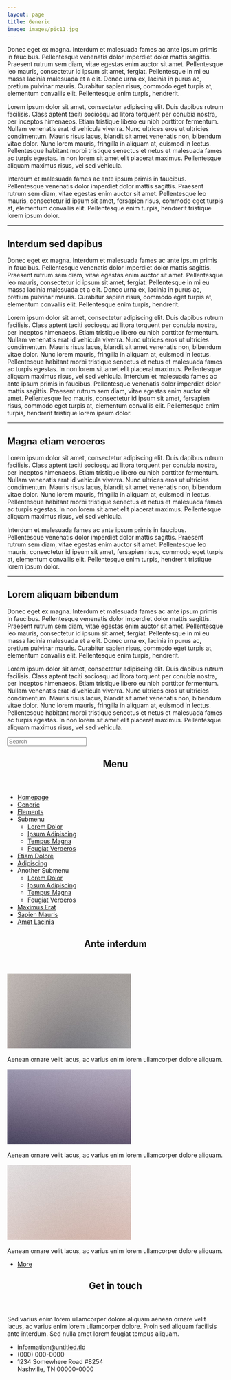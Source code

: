 ```yaml
---
layout: page
title: Generic
image: images/pic11.jpg
---
```


<p>Donec eget ex magna. Interdum et malesuada fames ac ante ipsum primis in faucibus. Pellentesque venenatis dolor imperdiet dolor mattis sagittis. Praesent rutrum sem diam, vitae egestas enim auctor sit amet. Pellentesque leo mauris, consectetur id ipsum sit amet, fergiat. Pellentesque in mi eu massa lacinia malesuada et a elit. Donec urna ex, lacinia in purus ac, pretium pulvinar mauris. Curabitur sapien risus, commodo eget turpis at, elementum convallis elit. Pellentesque enim turpis, hendrerit.</p>
<p>Lorem ipsum dolor sit amet, consectetur adipiscing elit. Duis dapibus rutrum facilisis. Class aptent taciti sociosqu ad litora torquent per conubia nostra, per inceptos himenaeos. Etiam tristique libero eu nibh porttitor fermentum. Nullam venenatis erat id vehicula viverra. Nunc ultrices eros ut ultricies condimentum. Mauris risus lacus, blandit sit amet venenatis non, bibendum vitae dolor. Nunc lorem mauris, fringilla in aliquam at, euismod in lectus. Pellentesque habitant morbi tristique senectus et netus et malesuada fames ac turpis egestas. In non lorem sit amet elit placerat maximus. Pellentesque aliquam maximus risus, vel sed vehicula.</p>
<p>Interdum et malesuada fames ac ante ipsum primis in faucibus. Pellentesque venenatis dolor imperdiet dolor mattis sagittis. Praesent rutrum sem diam, vitae egestas enim auctor sit amet. Pellentesque leo mauris, consectetur id ipsum sit amet, fersapien risus, commodo eget turpis at, elementum convallis elit. Pellentesque enim turpis, hendrerit tristique lorem ipsum dolor.</p>

<hr class="major" />

<h2>Interdum sed dapibus</h2>
<p>Donec eget ex magna. Interdum et malesuada fames ac ante ipsum primis in faucibus. Pellentesque venenatis dolor imperdiet dolor mattis sagittis. Praesent rutrum sem diam, vitae egestas enim auctor sit amet. Pellentesque leo mauris, consectetur id ipsum sit amet, fergiat. Pellentesque in mi eu massa lacinia malesuada et a elit. Donec urna ex, lacinia in purus ac, pretium pulvinar mauris. Curabitur sapien risus, commodo eget turpis at, elementum convallis elit. Pellentesque enim turpis, hendrerit.</p>
<p>Lorem ipsum dolor sit amet, consectetur adipiscing elit. Duis dapibus rutrum facilisis. Class aptent taciti sociosqu ad litora torquent per conubia nostra, per inceptos himenaeos. Etiam tristique libero eu nibh porttitor fermentum. Nullam venenatis erat id vehicula viverra. Nunc ultrices eros ut ultricies condimentum. Mauris risus lacus, blandit sit amet venenatis non, bibendum vitae dolor. Nunc lorem mauris, fringilla in aliquam at, euismod in lectus. Pellentesque habitant morbi tristique senectus et netus et malesuada fames ac turpis egestas. In non lorem sit amet elit placerat maximus. Pellentesque aliquam maximus risus, vel sed vehicula. Interdum et malesuada fames ac ante ipsum primis in faucibus. Pellentesque venenatis dolor imperdiet dolor mattis sagittis. Praesent rutrum sem diam, vitae egestas enim auctor sit amet. Pellentesque leo mauris, consectetur id ipsum sit amet, fersapien risus, commodo eget turpis at, elementum convallis elit. Pellentesque enim turpis, hendrerit tristique lorem ipsum dolor.</p>

<hr class="major" />

<h2>Magna etiam veroeros</h2>
<p>Lorem ipsum dolor sit amet, consectetur adipiscing elit. Duis dapibus rutrum facilisis. Class aptent taciti sociosqu ad litora torquent per conubia nostra, per inceptos himenaeos. Etiam tristique libero eu nibh porttitor fermentum. Nullam venenatis erat id vehicula viverra. Nunc ultrices eros ut ultricies condimentum. Mauris risus lacus, blandit sit amet venenatis non, bibendum vitae dolor. Nunc lorem mauris, fringilla in aliquam at, euismod in lectus. Pellentesque habitant morbi tristique senectus et netus et malesuada fames ac turpis egestas. In non lorem sit amet elit placerat maximus. Pellentesque aliquam maximus risus, vel sed vehicula.</p>
<p>Interdum et malesuada fames ac ante ipsum primis in faucibus. Pellentesque venenatis dolor imperdiet dolor mattis sagittis. Praesent rutrum sem diam, vitae egestas enim auctor sit amet. Pellentesque leo mauris, consectetur id ipsum sit amet, fersapien risus, commodo eget turpis at, elementum convallis elit. Pellentesque enim turpis, hendrerit tristique lorem ipsum dolor.</p>

<hr class="major" />

<h2>Lorem aliquam bibendum</h2>
<p>Donec eget ex magna. Interdum et malesuada fames ac ante ipsum primis in faucibus. Pellentesque venenatis dolor imperdiet dolor mattis sagittis. Praesent rutrum sem diam, vitae egestas enim auctor sit amet. Pellentesque leo mauris, consectetur id ipsum sit amet, fergiat. Pellentesque in mi eu massa lacinia malesuada et a elit. Donec urna ex, lacinia in purus ac, pretium pulvinar mauris. Curabitur sapien risus, commodo eget turpis at, elementum convallis elit. Pellentesque enim turpis, hendrerit.</p>
<p>Lorem ipsum dolor sit amet, consectetur adipiscing elit. Duis dapibus rutrum facilisis. Class aptent taciti sociosqu ad litora torquent per conubia nostra, per inceptos himenaeos. Etiam tristique libero eu nibh porttitor fermentum. Nullam venenatis erat id vehicula viverra. Nunc ultrices eros ut ultricies condimentum. Mauris risus lacus, blandit sit amet venenatis non, bibendum vitae dolor. Nunc lorem mauris, fringilla in aliquam at, euismod in lectus. Pellentesque habitant morbi tristique senectus et netus et malesuada fames ac turpis egestas. In non lorem sit amet elit placerat maximus. Pellentesque aliquam maximus risus, vel sed vehicula.</p>

</section>

</div>
</div>

<!-- Sidebar -->
<div id="sidebar">
<div class="inner">

<!-- Search -->
<section id="search" class="alt">
<form method="post" action="#">
	<input type="text" name="query" id="query" placeholder="Search" />
</form>
</section>

<!-- Menu -->
<nav id="menu">
<header class="major">
	<h2>Menu</h2>
</header>
<ul>
	<li><a href="index.html">Homepage</a></li>
	<li><a href="generic.html">Generic</a></li>
	<li><a href="elements.html">Elements</a></li>
	<li>
		<span class="opener">Submenu</span>
		<ul>
			<li><a href="#">Lorem Dolor</a></li>
			<li><a href="#">Ipsum Adipiscing</a></li>
			<li><a href="#">Tempus Magna</a></li>
			<li><a href="#">Feugiat Veroeros</a></li>
		</ul>
	</li>
	<li><a href="#">Etiam Dolore</a></li>
	<li><a href="#">Adipiscing</a></li>
	<li>
		<span class="opener">Another Submenu</span>
		<ul>
			<li><a href="#">Lorem Dolor</a></li>
			<li><a href="#">Ipsum Adipiscing</a></li>
			<li><a href="#">Tempus Magna</a></li>
			<li><a href="#">Feugiat Veroeros</a></li>
		</ul>
	</li>
	<li><a href="#">Maximus Erat</a></li>
	<li><a href="#">Sapien Mauris</a></li>
	<li><a href="#">Amet Lacinia</a></li>
</ul>
</nav>

<!-- Section -->
<section>
<header class="major">
	<h2>Ante interdum</h2>
</header>
<div class="mini-posts">
	<article>
		<a href="#" class="image"><img src="images/pic07.jpg" alt="" /></a>
		<p>Aenean ornare velit lacus, ac varius enim lorem ullamcorper dolore aliquam.</p>
	</article>
	<article>
		<a href="#" class="image"><img src="images/pic08.jpg" alt="" /></a>
		<p>Aenean ornare velit lacus, ac varius enim lorem ullamcorper dolore aliquam.</p>
	</article>
	<article>
		<a href="#" class="image"><img src="images/pic09.jpg" alt="" /></a>
		<p>Aenean ornare velit lacus, ac varius enim lorem ullamcorper dolore aliquam.</p>
	</article>
</div>
<ul class="actions">
	<li><a href="#" class="button">More</a></li>
</ul>
</section>

<!-- Section -->
<section>
<header class="major">
	<h2>Get in touch</h2>
</header>
<p>Sed varius enim lorem ullamcorper dolore aliquam aenean ornare velit lacus, ac varius enim lorem ullamcorper dolore. Proin sed aliquam facilisis ante interdum. Sed nulla amet lorem feugiat tempus aliquam.</p>
<ul class="contact">
	<li class="fa-envelope-o"><a href="#">information@untitled.tld</a></li>
	<li class="fa-phone">(000) 000-0000</li>
	<li class="fa-home">1234 Somewhere Road #8254<br />
	Nashville, TN 00000-0000</li>
</ul>
</section>
